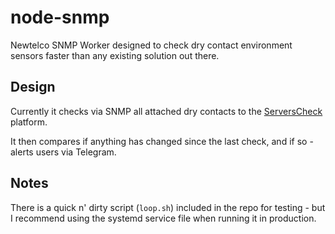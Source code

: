 # node-snmp 

Newtelco SNMP Worker designed to check dry contact environment sensors faster than any existing solution out there.

## Design

Currently it checks via SNMP all attached dry contacts to the [ServersCheck](https://serverscheck.com/sensors/sensor_io_drycontact.asp) platform.

It then compares if anything has changed since the last check, and if so - alerts users via Telegram.

## Notes

There is a quick n' dirty script (`loop.sh`) included in the repo for testing - but I recommend using the systemd service file when running it in production.




